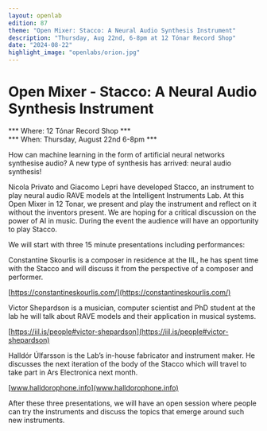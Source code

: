 ```yaml
---
layout: openlab
edition: 87
theme: "Open Mixer: Stacco: A Neural Audio Synthesis Instrument"
description: "Thursday, Aug 22nd, 6-8pm at 12 Tónar Record Shop"
date: "2024-08-22"
highlight_image: "openlabs/orion.jpg"
---
```


<script>
    import CaptionedImage from "../../components/Images/CaptionedImage.svelte"
</script>

# Open Mixer - Stacco: A Neural Audio Synthesis Instrument

*** Where: 12 Tónar Record Shop ***   
*** When: Thursday, August 22nd 6-8pm *** 

How can machine learning in the form of artificial neural networks synthesise audio? A new type of synthesis has arrived: neural audio synthesis!

Nicola Privato and Giacomo Lepri have developed Stacco, an instrument to play neural audio RAVE models at the Intelligent Instruments Lab. At this Open Mixer in 12 Tonar, we present and play the instrument and reflect on it without the inventors present. We are hoping for a critical discussion on the power of AI in music. During the event the audience will have an opportunity to play Stacco.

We will start with three 15 minute presentations including performances:

Constantine Skourlis is a composer in residence at the IIL, he has spent time with the Stacco and will discuss it from the perspective of a composer and performer.

[https://constantineskourlis.com/](https://constantineskourlis.com/)

Victor Shepardson is a musician, computer scientist and PhD student at the lab he will talk about RAVE models and their application in musical systems.

[https://iil.is/people#victor-shepardson](https://iil.is/people#victor-shepardson)

Halldór Úlfarsson is the Lab’s in-house fabricator and instrument maker. He discusses the next iteration of the body of the Stacco which will travel to take part in Ars Electronica next month.

[www.halldorophone.info](www.halldorophone.info)

After these three presentations, we will have an open session where people can try the instruments and discuss the topics that emerge around such new instruments.

<CaptionedImage
    src="openlabs/041_ProjectArea_JosephJean-Marc_2024-06-15.jpg"
    alt="Stacco exhibited at Sonar 2024 ((c) Jean-Marc Joseph)." 
    caption="Stacco exhibited at Sonar 2024 ((c) Jean-Marc Joseph)."/>

<CaptionedImage
    src="openlabs/Stacco.jpg"
    alt="The Staccho instrument." 
    caption="The Staccho instrument."/>

<CaptionedImage
    src="openlabs/stacconew.jpg"
    alt="The new version of the Stacco instrument." 
    caption="The new version of the Stacco instrument."/>
